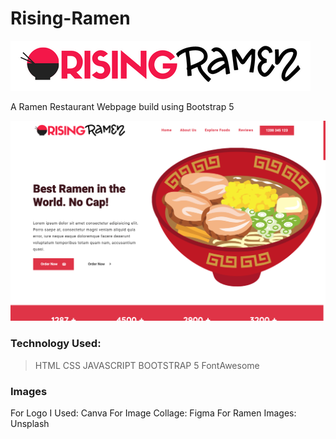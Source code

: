 # Rising-Ramen
![Rising Ramen Logo](https://raw.githubusercontent.com/Ansub/Rising-Ramen/master/images/img/logo%20(2).png)


A Ramen Restaurant Webpage build using Bootstrap 5 

![Homepage](https://raw.githubusercontent.com/Ansub/Rising-Ramen/master/images/github/Screenshot%202021-10-13%20at%205.39.55%20PM.png)

### Technology Used:
> HTML
> CSS
> JAVASCRIPT
> BOOTSTRAP 5
> FontAwesome

### Images
For Logo I Used: Canva
For Image Collage: Figma
For Ramen Images: Unsplash
